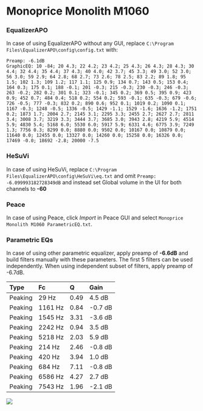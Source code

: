 # Monoprice Monolith M1060

### EqualizerAPO
In case of using EqualizerAPO without any GUI, replace `C:\Program Files\EqualizerAPO\config\config.txt`
with:
```
Preamp: -6.1dB
GraphicEQ: 10 -84; 20 4.3; 22 4.2; 23 4.2; 25 4.3; 26 4.3; 28 4.3; 30 4.4; 32 4.4; 35 4.4; 37 4.3; 40 4.0; 42 3.7; 45 3.3; 49 3.0; 52 3.0; 56 3.0; 59 2.9; 64 2.8; 68 2.7; 73 2.6; 78 2.5; 83 2.2; 89 1.8; 95 1.5; 102 1.3; 109 1.2; 117 1.1; 125 0.9; 134 0.7; 143 0.5; 153 0.4; 164 0.3; 175 0.1; 188 -0.1; 201 -0.3; 215 -0.3; 230 -0.3; 246 -0.3; 263 -0.2; 282 0.2; 301 0.1; 323 -0.1; 345 0.2; 369 0.5; 395 0.9; 423 0.9; 452 0.7; 484 0.4; 518 0.2; 554 0.2; 593 -0.1; 635 -0.3; 679 -0.6; 726 -0.5; 777 -0.3; 832 0.2; 890 0.6; 952 0.1; 1019 0.2; 1090 0.1; 1167 -0.3; 1248 -0.5; 1336 -0.5; 1429 -1.1; 1529 -1.6; 1636 -1.2; 1751 0.2; 1873 1.7; 2004 2.7; 2145 3.1; 2295 3.3; 2455 2.7; 2627 2.7; 2811 3.4; 3008 3.7; 3219 3.3; 3444 3.7; 3685 3.0; 3943 2.8; 4219 5.9; 4514 5.9; 4830 5.4; 5168 6.0; 5530 6.0; 5917 5.9; 6331 4.6; 6775 3.9; 7249 1.3; 7756 0.3; 8299 0.0; 8880 0.0; 9502 0.0; 10167 0.0; 10879 0.0; 11640 0.0; 12455 0.0; 13327 0.0; 14260 0.0; 15258 0.0; 16326 0.0; 17469 -0.0; 18692 -2.8; 20000 -7.5
```

### HeSuVi
In case of using HeSuVi, replace `C:\Program Files\EqualizerAPO\config\HeSuVi\eq.txt` and omit `Preamp:
-6.099993182728349dB` and instead set Global volume in the UI for both channels to **-60**

### Peace
In case of using Peace, click *Import* in Peace GUI and select `Monoprice Monolith M1060 ParametricEQ.txt`.

### Parametric EQs
In case of using other parametric equalizer, apply preamp of **-6.6dB** and build filters manually
with these parameters. The first 5 filters can be used independently.
When using independent subset of filters, apply preamp of -6.7dB.

| Type    | Fc      |    Q | Gain    |
|:--------|:--------|:-----|:--------|
| Peaking | 29 Hz   | 0.49 | 4.5 dB  |
| Peaking | 1161 Hz | 0.84 | -0.7 dB |
| Peaking | 1545 Hz | 3.31 | -3.6 dB |
| Peaking | 2242 Hz | 0.94 | 3.5 dB  |
| Peaking | 5218 Hz | 2.03 | 5.9 dB  |
| Peaking | 214 Hz  | 2.46 | -0.8 dB |
| Peaking | 420 Hz  | 3.94 | 1.0 dB  |
| Peaking | 684 Hz  | 7.11 | -0.8 dB |
| Peaking | 6586 Hz | 4.27 | 2.7 dB  |
| Peaking | 7543 Hz | 1.96 | -2.1 dB |

![](https://raw.githubusercontent.com/jaakkopasanen/AutoEq/master/results/innerfidelity/sbaf-serious/Monoprice%20Monolith%20M1060/Monoprice%20Monolith%20M1060.png)